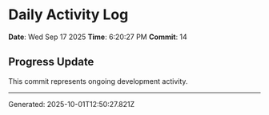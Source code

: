 # Daily Activity Log

**Date**: Wed Sep 17 2025
**Time**: 6:20:27 PM
**Commit**: 14

## Progress Update

This commit represents ongoing development activity.

---
Generated: 2025-10-01T12:50:27.821Z
